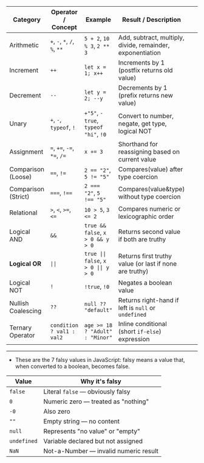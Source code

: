 | **Category**        | **Operator / Concept**        | **Example**                          | **Result / Description**                                   |           |   |             |                                                         |
| ------------------- | ----------------------------- | ------------------------------------ | ---------------------------------------------------------- | --------- | - | ----------- | ------------------------------------------------------- |
| Arithmetic          | `+`, `-`, `*`, `/`, `%`, `**` | `5 + 2`, `10 % 3`, `2 ** 3`          | Add, subtract, multiply, divide, remainder, exponentiation |           |   |             |                                                         |
| Increment           | `++`                          | `let x = 1; x++`                     | Increments by 1 (postfix returns old value)                |           |   |             |                                                         |
| Decrement           | `--`                          | `let y = 2; --y`                     | Decrements by 1 (prefix returns new value)                 |           |   |             |                                                         |
| Unary               | `+`, `-`, `typeof`, `!`       | `+"5"`, `-true`, `typeof "hi"`, `!0` | Convert to number, negate, get type, logical NOT           |           |   |             |                                                         |
| Assignment          | `=`, `+=`, `-=`, `*=`, `/=`   | `x += 3`                             | Shorthand for reassigning based on current value           |           |   |             |                                                         |
| Comparison (Loose)  | `==`, `!=`                    | `2 == "2"`, `5 != "5"`               | Compares(value) after type coercion                               |           |   |             |                                                         |
| Comparison (Strict) | `===`, `!==`                  | `2 === "2"`, `5 !== "5"`             | Compares(value&type) without type coercion                              |           |   |             |                                                         |
| Relational          | `>`, `<`, `>=`, `<=`          | `10 > 5`, `3 <= 2`                   | Compares numeric or lexicographic order                    |           |   |             |                                                         |
| Logical AND         | `&&`                          | `true && false`, `x > 0 && y > 0`    | Returns second value if both are truthy                    |           |   |             |                                                         |
| **Logical OR**      | `\|\|`                        | `true \|\| false`, `x > 0 \|\| y > 0`|  Returns first truthy value (or last if none are truthy) |
| Logical NOT         | `!`                           | `!true`, `!0`                        | Negates a boolean value                                    |           |   |             |                                                         |
| Nullish Coalescing  | `??`                          | `null ?? "default"`                  | Returns right-hand if left is `null` or `undefined`        |           |   |             |                                                         |
| Ternary Operator    | `condition ? val1 : val2`     | `age >= 18 ? "Adult" : "Minor"`      | Inline conditional (short `if-else`) expression            |           |   |             |                                                         |

____


- These are the 7 falsy values in JavaScript: falsy means a value that, when converted to a boolean, becomes false.

| Value       | Why it's falsy                        |
| ----------- | ------------------------------------- |
| `false`     | Literal `false` — obviously falsy     |
| `0`         | Numeric zero — treated as "nothing"   |
| `-0`        | Also zero                             |
| `""`        | Empty string — no content             |
| `null`      | Represents "no value" or "empty"      |
| `undefined` | Variable declared but not assigned    |
| `NaN`       | Not-a-Number — invalid numeric result |

